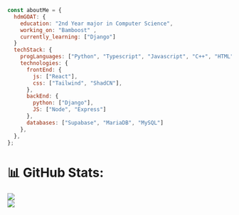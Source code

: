 ```javascript
const aboutMe = {
  hdmGOAT: {
    education: "2nd Year major in Computer Science",
    working_on: "Bamboost" ,
    currently_learning: ["Django"]
  }
  techStack: {
    progLanguages: ["Python", "Typescript", "Javascript", "C++", "HTML", "CSS"],
    technologies: {
      frontEnd: {
        js: ["React"],
        css: ["Tailwind", "ShadCN"],
      },
      backEnd: {
        python: ["Django"],
        JS: ["Node", "Express"]
      },
      databases: ["Supabase", "MariaDB", "MySQL"]
    },
  },
};
```

# 📊 GitHub Stats:
![](https://github-readme-stats.vercel.app/api?username=HDMgoat&theme=dark&hide_border=false&include_all_commits=false&count_private=false)<br/>
![](https://github-readme-streak-stats.herokuapp.com/?user=HDMgoat&theme=dark&hide_border=false)<br/>

